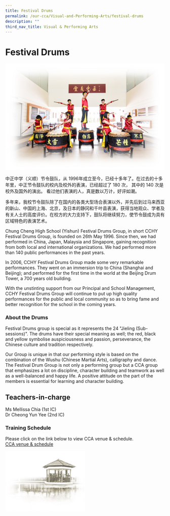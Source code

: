 ```yaml
---
title: Festival Drums
permalink: /our-cca/Visual-and-Performing-Arts/festival-drums
description: ""
third_nav_title: Visual & Performing Arts
---
```

# Festival Drums

![](/images/Festival%20Drums.jpg)

中正中学（义顺）节令鼓队，从 1996年成立至今，已经十多年了。在过去的十多年里，中正节令鼓队的校内及校外的表演，已经超过了 180 次， 其中的 140 次是校外及国外的演出。 看过他们表演的人，真是数以万计，好评如潮。

多年来，我校节令鼓队除了在国内的各类大型场合表演以外，并先后到过马来西亚的新山、中国的上海、北京，及日本的静冈和千叶县表演，获得当地观众、学者及有关人士的高度评价。在校方的大力支持下，鼓队将继续努力，使节令鼓成为具有区域特色的表演艺术。

Chung Cheng High School (Yishun) Festival Drums Group, in short CCHY Festival Drums Group, is founded on 26th May 1996. Since then, we had performed in China, Japan, Malaysia and Singapore, gaining recognition from both local and international organizations. We had performed more than 140 public performances in the past years.

In 2006, CCHY Festival Drums Group made some very remarkable performances. They went on an immersion trip to China (Shanghai and Beijing); and performed for the first time in the world at the Beijing Drum Tower, a 700 years old building.

With the unstinting support from our Principal and School Management, CCHY Festival Drums Group will continue to put up high quality performances for the public and local community so as to bring fame and better recognition for the school in the coming years.

### About the Drums

Festival Drums group is special as it represents the 24 "Jieling (Sub-sessions)". The drums have their special meaning as well; the red, black and yellow symbolise auspiciousness and passion, perseverance, the Chinese culture and tradition respectively.

Our Group is unique in that our performing style is based on the combination of the Wushu (Chinese Martial Arts), calligraphy and dance. The Festival Drum Group is not only a performing group but a CCA group that emphasizes a lot on discipline, character building and teamwork as well as a well-balanced and happy life. A positive attitude on the part of the members is essential for learning and character building.

## Teachers-in-charge

Ms Mellissa Chia (1st IC)   
Dr Cheong Yun Yee (2nd IC)

### Training Schedule

Please click on the link below to view CCA venue & schedule.   
[CCA venue & schedule](https://chungchenghighyishun-moe-edu-sg-admin.cwp.sg/useful-links/parents/cca-venue-n-schedule)

<img src="/images/pavilion.png" 
     style="width:50%">